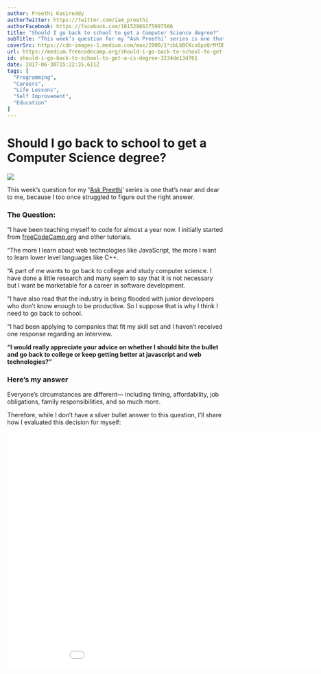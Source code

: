 ```yaml
---
author: Preethi Kasireddy
authorTwitter: https://twitter.com/iam_preethi
authorFacebook: https://facebook.com/10152986375997506
title: "Should I go back to school to get a Computer Science degree?"
subTitle: "This week’s question for my “Ask Preethi’ series is one that’s near and dear to me, because I too once struggled to figure out the right ..."
coverSrc: https://cdn-images-1.medium.com/max/2000/1*zbLbBCKcs6pzQrMfDD4ngA.jpeg
url: https://medium.freecodecamp.org/should-i-go-back-to-school-to-get-a-cs-degree-3234de13d761
id: should-i-go-back-to-school-to-get-a-cs-degree-3234de13d761
date: 2017-06-30T15:22:35.611Z
tags: [
  "Programming",
  "Careers",
  "Life Lessons",
  "Self Improvement",
  "Education"
]
---
```

# Should I go back to school to get a Computer Science degree?







![](https://cdn-images-1.medium.com/max/2000/1*zbLbBCKcs6pzQrMfDD4ngA.jpeg)







This week’s question for my “[Ask Preethi](https://medium.freecodecamp.org/what-are-the-most-challenging-parts-of-your-coding-journey-fbd7d3a7600f)’ series is one that’s near and dear to me, because I too once struggled to figure out the right answer.

### The Question:

“I have been teaching myself to code for almost a year now. I initially started from [freeCodeCamp.org](http://freecodecamp.com/) and other tutorials.

“The more I learn about web technologies like JavaScript, the more I want to learn lower level languages like C++.

“A part of me wants to go back to college and study computer science. I have done a little research and many seem to say that it is not necessary but I want be marketable for a career in software development.

“I have also read that the industry is being flooded with junior developers who don’t know enough to be productive. So I suppose that is why I think I need to go back to school.

“I had been applying to companies that fit my skill set and I haven’t received one response regarding an interview.

**“I would really appreciate your advice on whether I should bite the bullet and go back to college or keep getting better at javascript and web technologies?”**

### Here’s my answer

Everyone’s circumstances are different— including timing, affordability, job obligations, family responsibilities, and so much more.

Therefore, while I don’t have a silver bullet answer to this question, I’ll share how I evaluated this decision for myself:









<iframe data-width="854" data-height="480" width="980" height="551" src="/media/554a8c20cf18be5ac523a80d592187bb?postId=3234de13d761" data-media-id="554a8c20cf18be5ac523a80d592187bb" data-thumbnail="https://i.embed.ly/1/image?url=https%3A%2F%2Fi.ytimg.com%2Fvi%2F9TVYjjWkuOU%2Fhqdefault.jpg&amp;key=a19fcc184b9711e1b4764040d3dc5c07" allowfullscreen="" frameborder="0"></iframe>













